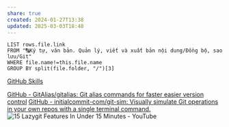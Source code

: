 ```yaml
---
share: true
created: 2024-01-27T13:38
updated: 2025-03-03T18:48
---
```


```dataview
LIST rows.file.link
FROM "🔠Ký tự, văn bản. Quản lý, viết và xuất bản nội dung/Đồng bộ, sao lưu/Git" 
WHERE file.name!=this.file.name
GROUP BY split(file.folder, "/")[3]
```
[GitHub Skills](https://skills.github.com/)

[GitHub - GitAlias/gitalias: Git alias commands for faster easier version control](https://github.com/GitAlias/gitalias)
[GitHub - initialcommit-com/git-sim: Visually simulate Git operations in your own repos with a single terminal command.](https://github.com/initialcommit-com/git-sim)
![15 Lazygit Features In Under 15 Minutes - YouTube](https://www.youtube.com/watch?v=CPLdltN7wgE)